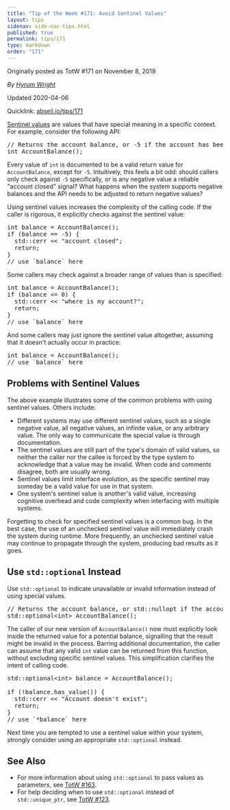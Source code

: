 ```yaml
---
title: "Tip of the Week #171: Avoid Sentinel Values"
layout: tips
sidenav: side-nav-tips.html
published: true
permalink: tips/171
type: markdown
order: "171"
---
```


Originally posted as TotW #171 on November 8, 2019

*By [Hyrum Wright](mailto:hwright@google.com)*

Updated 2020-04-06

Quicklink: [abseil.io/tips/171](https://abseil.io/tips/171)


[Sentinel values](https://en.wikipedia.org/wiki/Sentinel_value) are values that
have special meaning in a specific context. For example, consider the following
API:

<pre class="prettyprint lang-cpp bad-code">
// Returns the account balance, or -5 if the account has been closed.
int AccountBalance();
</pre>

Every value of `int` is documented to be a valid return value for
`AccountBalance`, except for `-5`. Intuitively, this feels a bit odd: should
callers only check against `-5` specifically, or is any negative value a
reliable "account closed" signal? What happens when the system supports negative
balances and the API needs to be adjusted to return negative values?

Using sentinel values increases the complexity of the calling code. If the
caller is rigorous, it explicitly checks against the sentinel value:

<pre class="prettyprint lang-cpp bad-code">
int balance = AccountBalance();
if (balance == -5) {
  std::cerr &lt;&lt; "account closed";
  return;
}
// use `balance` here
</pre>

Some callers may check against a broader range of values than is specified:

<pre class="prettyprint lang-cpp bad-code">
int balance = AccountBalance();
if (balance &lt;= 0) {
  std::cerr &lt;&lt; "where is my account?";
  return;
}
// use `balance` here
</pre>

And some callers may just ignore the sentinel value altogether, assuming that it
doesn't actually occur in practice:

<pre class="prettyprint lang-cpp bad-code">
int balance = AccountBalance();
// use `balance` here
</pre>

## Problems with Sentinel Values

The above example illustrates some of the common problems with using sentinel
values. Others include:

*   Different systems may use different sentinel values, such as a single
    negative value, all negative values, an infinite value, or any arbitrary
    value. The only way to communicate the special value is through
    documentation.
*   The sentinel values are still part of the type's domain of valid values, so
    neither the caller nor the callee is forced by the type system to
    acknowledge that a value may be invalid. When code and comments disagree,
    both are usually wrong.
*   Sentinel values limit interface evolution, as the specific sentinel may
    someday be a valid value for use in that system.
*   One system's sentinel value is another's valid value, increasing cognitive
    overhead and code complexity when interfacing with multiple systems.

Forgetting to check for specified sentinel values is a common bug. In the best
case, the use of an unchecked sentinel value will immediately crash the system
during runtime. More frequently, an unchecked sentinel value may continue to
propagate through the system, producing bad results as it goes.

## Use <code>std::optional</code> Instead

Use `std::optional` to indicate unavailable or invalid information instead of
using special values.

<pre class="prettyprint lang-cpp code">
// Returns the account balance, or std::nullopt if the account has been closed.
std::optional&lt;int&gt; AccountBalance();
</pre>

The caller of our new version of `AccountBalance()` now must explicitly look
inside the returned value for a potential balance, signalling that the result
might be invalid in the process. Barring additional documentation, the caller
can assume that any valid `int` value can be returned from this function,
without excluding specific sentinel values. This simplification clarifies the
intent of calling code.

<pre class="prettyprint lang-cpp code">
std::optional&lt;int&gt; balance = AccountBalance();

if (!balance.has_value()) {
  std::cerr &lt;&lt; "Account doesn't exist";
  return;
}
// use `*balance` here
</pre>

Next time you are tempted to use a sentinel value within your system, strongly
consider using an appropriate `std::optional` instead.

## See Also

*   For more information about using `std::optional` to pass values as
    parameters, see [TotW #163](163).
*   For help deciding when to use `std::optional` instead of `std::unique_ptr`,
    see [TotW #123](123).
